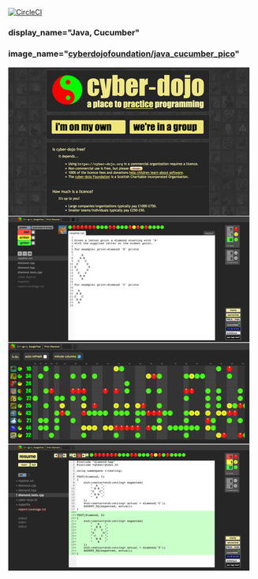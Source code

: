 [![CircleCI](https://circleci.com/gh/cyber-dojo-start-points/java-cucumberpico.svg?style=svg)](https://circleci.com/gh/cyber-dojo-start-points/java-cucumberpico)

### display_name="Java, Cucumber"
### image_name="[cyberdojofoundation/java_cucumber_pico](https://hub.docker.com/repository/docker/cyberdojofoundation/java_cucumber_pico)"

![cyber-dojo.org home page](https://github.com/cyber-dojo/cyber-dojo/blob/master/shared/home_page_snapshot.png)
